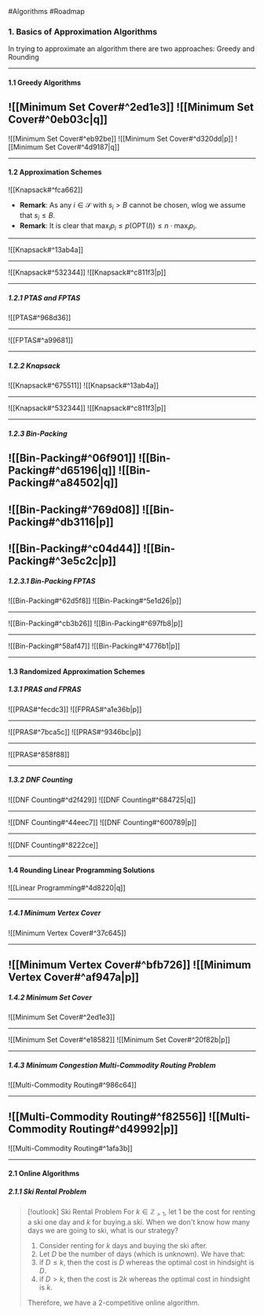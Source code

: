 #Algorithms #Roadmap 

### 1. Basics of Approximation Algorithms
In trying to approximate an algorithm there are two approaches: Greedy and Rounding

---

#### 1.1 Greedy Algorithms
![[Minimum Set Cover#^2ed1e3]]
![[Minimum Set Cover#^0eb03c|q]]
---
![[Minimum Set Cover#^eb92be]]
![[Minimum Set Cover#^d320dd|p]]
![[Minimum Set Cover#^4d9187|q]]

---
#### 1.2 Approximation Schemes
![[Knapsack#^fca662]]
- **Remark**: As any $i\in \mathcal{S}$ with $s_{i}>B$ cannot be chosen, wlog we assume that $s_{i}\leq B$.  
- **Remark**: It is clear that $\max_{i}p_{i}\leq p(\text{OPT}(I))\leq n\cdot \max_{i}p_{i}$. 
---
![[Knapsack#^13ab4a]]

---
![[Knapsack#^532344]]
![[Knapsack#^c811f3|p]]

---


##### 1.2.1 PTAS and FPTAS
![[PTAS#^968d36]]

---
![[FPTAS#^a99681]]

---

##### 1.2.2 Knapsack

![[Knapsack#^675511]]
![[Knapsack#^13ab4a]]

---
![[Knapsack#^532344]]
![[Knapsack#^c811f3|p]]

---
##### 1.2.3 Bin-Packing
![[Bin-Packing#^06f901]]
![[Bin-Packing#^d65196|q]]
![[Bin-Packing#^a84502|q]]
---
![[Bin-Packing#^769d08]]
![[Bin-Packing#^db3116|p]]
---
![[Bin-Packing#^c04d44]]
![[Bin-Packing#^3e5c2c|p]]
---
##### 1.2.3.1 Bin-Packing FPTAS
![[Bin-Packing#^62d5f8]]
![[Bin-Packing#^5e1d26|p]]

---
![[Bin-Packing#^cb3b26]]
![[Bin-Packing#^697fb8|p]]

---
![[Bin-Packing#^58af47]]
![[Bin-Packing#^4776b1|p]]

---
#### 1.3 Randomized Approximation Schemes

##### 1.3.1 PRAS and FPRAS

![[PRAS#^fecdc3]]
![[FPRAS#^a1e36b|p]]

---
![[PRAS#^7bca5c]]
![[PRAS#^9346bc|p]]

---
![[PRAS#^858f88]]

---
##### 1.3.2 DNF Counting

![[DNF Counting#^d2f429]]
![[DNF Counting#^684725|q]]

---
![[DNF Counting#^44eec7]]
![[DNF Counting#^600789|p]]

---
![[DNF Counting#^8222ce]]

---
#### 1.4 Rounding Linear Programming Solutions
![[Linear Programming#^4d8220|q]]

---
##### 1.4.1 Minimum Vertex Cover
![[Minimum Vertex Cover#^37c645]]

---
![[Minimum Vertex Cover#^bfb726]]
![[Minimum Vertex Cover#^af947a|p]]
---
##### 1.4.2 Minimum Set Cover
![[Minimum Set Cover#^2ed1e3]]

---
![[Minimum Set Cover#^e18582]]
![[Minimum Set Cover#^20f82b|p]]

---
##### 1.4.3 Minimum Congestion Multi-Commodity Routing Problem
![[Multi-Commodity Routing#^986c64]]

---
![[Multi-Commodity Routing#^f82556]]
![[Multi-Commodity Routing#^d49992|p]]
---
![[Multi-Commodity Routing#^1afa3b]]

---
#### 2.1 Online Algorithms
##### 2.1.1 Ski Rental Problem
> [!outlook] Ski Rental Problem
> For $k\in \mathbb{Z}_{> 1}$, let $1$ be the cost for renting a ski one day and $k$ for buying.a ski. When we don't know how many days we are going to ski, what is our strategy?
> 1. Consider renting for $k$ days and buying the ski after. 
> 2. Let $D$ be the number of days (which is unknown). We have that: 
> 	1. if $D\leq k$, then the cost is $D$ whereas the optimal cost in hindsight is $D$.
> 	2. if $D> k$, then the cost is $2k$ whereas the optimal cost in hindsight is $k$.
> 
> Therefore, we have a $2$-competitive online algorithm.